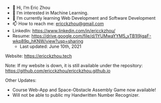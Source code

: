 - 👋 Hi, I’m Eric Zhou
- 👀 I’m interested in Machine Learning.
- 🌱 I’m currently learning Web Development and Software Development
- 📫 How to reach me: ericckzhou@gmail.com
- LinkedIn: https://www.linkedin.com/in/ericckzhou/
- Resume: https://drive.google.com/file/d/1YUMwaYYM5_vTB1I9jgaF-wkp89p_hKNW/view?usp=sharing
  - Last updated: June 10th, 2021

Website: https://ericckzhou.tech

Note: If my website is down, it is still available under the repository: https://github.com/ericckzhou/ericckzhou.github.io


Other Updates:
- Course Web-App and Space-Obstacle Assembly Game now available!
- Will not be able to public my Handwritten Number Recognizer.
<!---
ericckzhou/ericckzhou is a ✨ special ✨ repository because its `README.md` (this file) appears on your GitHub profile.
You can click the Preview link to take a look at your changes.
--->
